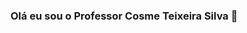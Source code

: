 ### Olá eu sou o Professor Cosme Teixeira Silva 👋

<!--
[![Blog](https://img.shields.io/badge/Python-3776AB?style=for-the-badge&logo=python&logoColor=white)]
**CosmeTSilva/CosmeTSilva** is a ✨ _special_ ✨ repository because its `README.md` (this file) appears on your GitHub profile.



